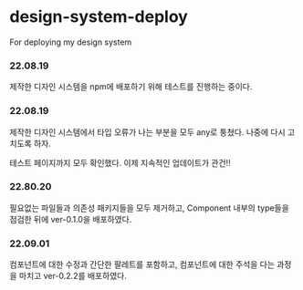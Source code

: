 # design-system-deploy
For deploying my design system


### 22.08.19

제작한 디자인 시스템을 npm에 배포하기 위해 테스트를 진행하는 중이다.

### 22.08.19

제작한 디자인 시스템에서 타입 오류가 나는 부분을 모두 any로 퉁쳤다. 나중에 다시 고치도록 하자.

테스트 페이지까지 모두 확인했다. 이제 지속적인 업데이트가 관건!!

### 22.80.20

필요없는 파일들과 의존성 패키지들을 모두 제거하고, Component 내부의 type들을 점검한 뒤에  ver-0.1.0을 배포하였다.

### 22.09.01

컴포넌트에 대한 수정과 간단한 팔레트를 포함하고, 컴포넌트에 대한 주석을 다는 과정을 마치고
ver-0.2.2를 배포하였다.